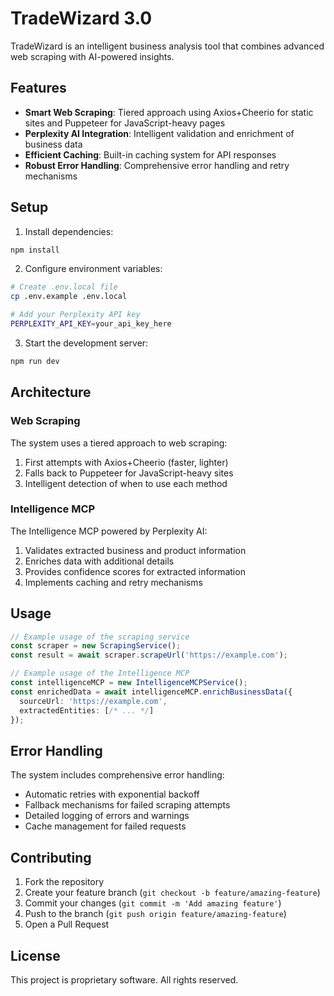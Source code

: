 # TradeWizard 3.0

TradeWizard is an intelligent business analysis tool that combines advanced web scraping with AI-powered insights.

## Features

- **Smart Web Scraping**: Tiered approach using Axios+Cheerio for static sites and Puppeteer for JavaScript-heavy pages
- **Perplexity AI Integration**: Intelligent validation and enrichment of business data
- **Efficient Caching**: Built-in caching system for API responses
- **Robust Error Handling**: Comprehensive error handling and retry mechanisms

## Setup

1. Install dependencies:
```bash
npm install
```

2. Configure environment variables:
```bash
# Create .env.local file
cp .env.example .env.local

# Add your Perplexity API key
PERPLEXITY_API_KEY=your_api_key_here
```

3. Start the development server:
```bash
npm run dev
```

## Architecture

### Web Scraping

The system uses a tiered approach to web scraping:
1. First attempts with Axios+Cheerio (faster, lighter)
2. Falls back to Puppeteer for JavaScript-heavy sites
3. Intelligent detection of when to use each method

### Intelligence MCP

The Intelligence MCP powered by Perplexity AI:
1. Validates extracted business and product information
2. Enriches data with additional details
3. Provides confidence scores for extracted information
4. Implements caching and retry mechanisms

## Usage

```typescript
// Example usage of the scraping service
const scraper = new ScrapingService();
const result = await scraper.scrapeUrl('https://example.com');

// Example usage of the Intelligence MCP
const intelligenceMCP = new IntelligenceMCPService();
const enrichedData = await intelligenceMCP.enrichBusinessData({
  sourceUrl: 'https://example.com',
  extractedEntities: [/* ... */]
});
```

## Error Handling

The system includes comprehensive error handling:
- Automatic retries with exponential backoff
- Fallback mechanisms for failed scraping attempts
- Detailed logging of errors and warnings
- Cache management for failed requests

## Contributing

1. Fork the repository
2. Create your feature branch (`git checkout -b feature/amazing-feature`)
3. Commit your changes (`git commit -m 'Add amazing feature'`)
4. Push to the branch (`git push origin feature/amazing-feature`)
5. Open a Pull Request

## License

This project is proprietary software. All rights reserved.
